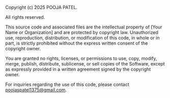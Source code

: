 Copyright (c) 2025 POOJA PATEL.

All rights reserved.

This source code and associated files are the intellectual property of [Your Name or Organization]
and are protected by copyright law. Unauthorized use, reproduction, distribution, or modification
of this code, in whole or in part, is strictly prohibited without the express written consent
of the copyright owner.

You are granted no rights, licenses, or permissions to use, copy, modify, merge, publish,
distribute, sublicense, or sell copies of the Software, except as expressly provided in a
written agreement signed by the copyright owner.

For inquiries regarding the use of this code, please contact poojaspatel1375@gmail.com.
